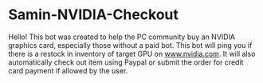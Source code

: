 # Samin-NVIDIA-Checkout
Hello! This bot was created to help the PC community buy an NVIDIA graphics card, especially those without a paid bot.
This bot will ping you if there is a restock in inventory of target GPU on www.nvidia.com.
It will also automatically check out item using Paypal or submit the order for credit card payment if allowed by the user.
